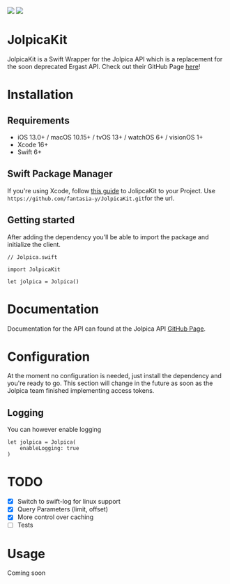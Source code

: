 [![](https://img.shields.io/endpoint?url=https%3A%2F%2Fswiftpackageindex.com%2Fapi%2Fpackages%2Ffantasia-y%2FJolpicaKit%2Fbadge%3Ftype%3Dswift-versions)](https://swiftpackageindex.com/fantasia-y/JolpicaKit) [![](https://img.shields.io/endpoint?url=https%3A%2F%2Fswiftpackageindex.com%2Fapi%2Fpackages%2Ffantasia-y%2FJolpicaKit%2Fbadge%3Ftype%3Dplatforms)](https://swiftpackageindex.com/fantasia-y/JolpicaKit)

#  JolpicaKit

JolpicaKit is a Swift Wrapper for the Jolpica API which is a replacement for the soon deprecated Ergast API.
Check out their GitHub Page [here](https://github.com/jolpica/jolpica-f1)!

# Installation

## Requirements

- iOS 13.0+ / macOS 10.15+ / tvOS 13+ / watchOS 6+ / visionOS 1+
- Xcode 16+
- Swift 6+

## Swift Package Manager

If you're using Xcode, follow [this guide](https://developer.apple.com/documentation/swift_packages/adding_package_dependencies_to_your_app) to JolipcaKit to your Project.
Use ``https://github.com/fantasia-y/JolpicaKit.git``for the url.

## Getting started

After adding the dependency you'll be able to import the package and initialize the client.

```
// Jolpica.swift

import JolpicaKit

let jolpica = Jolpica()
```

# Documentation

Documentation for the API can found at the Jolpica API [GitHub Page](https://github.com/jolpica/jolpica-f1/blob/main/docs/README.md).

# Configuration

At the moment no configuration is needed, just install the dependency and you're ready to go.
This section will change in the future as soon as the Jolpica team finished implementing access tokens.

## Logging

You can however enable logging

```
let jolpica = Jolpica(
    enableLogging: true
)
```

# TODO

- [X] Switch to swift-log for linux support
- [X] Query Parameters (limit, offset)
- [X] More control over caching
- [ ] Tests

# Usage

Coming soon

